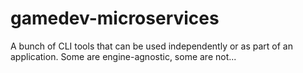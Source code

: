 # gamedev-microservices
A bunch of CLI tools that can be used independently or as part of an application. Some are engine-agnostic, some are not...
